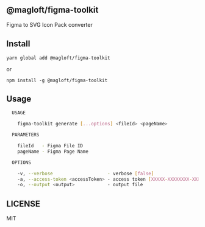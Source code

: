 ## @magloft/figma-toolkit

Figma to SVG Icon Pack converter

## Install

`yarn global add @magloft/figma-toolkit`

or

`npm install -g @magloft/figma-toolkit`

## Usage

```bash
  USAGE

    figma-toolkit generate [...options] <fileId> <pageName>

  PARAMETERS

    fileId   - Figma File ID
    pageName - Figma Page Name

  OPTIONS

    -v, --verbose                    - verbose [false]
    -a, --access-token <accessToken> - access token [XXXXX-XXXXXXXX-XXXX-XXXX-XXXX-XXXXXXXXXXXX]
    -o, --output <output>            - output file
```

## LICENSE

MIT
